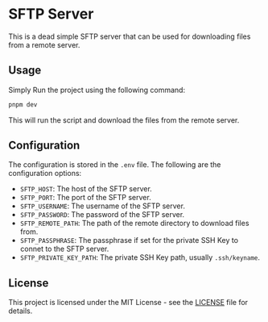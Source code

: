 # SFTP Server

This is a dead simple SFTP server that can be used for downloading files from a remote server.

## Usage

Simply Run the project using the following command:

```bash
pnpm dev
```

This will run the script and download the files from the remote server.

## Configuration

The configuration is stored in the `.env` file. The following are the configuration options:

- `SFTP_HOST`: The host of the SFTP server.
- `SFTP_PORT`: The port of the SFTP server.
- `SFTP_USERNAME`: The username of the SFTP server.
- `SFTP_PASSWORD`: The password of the SFTP server.
- `SFTP_REMOTE_PATH`: The path of the remote directory to download files from.
- `SFTP_PASSPHRASE`: The passphrase if set for the private SSH Key to connet to the SFTP server.
- `SFTP_PRIVATE_KEY_PATH`: The private SSH Key path, usually `.ssh/keyname`.

## License

This project is licensed under the MIT License - see the [LICENSE](LICENSE) file for details.